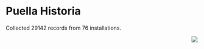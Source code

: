 # Puella Historia

Collected 29142 records from 76 installations.

<p align="right"><img src="https://xn--80aalyho.xn--p1ai/magireco/NAgitan/img/kagome.png" /></p>
